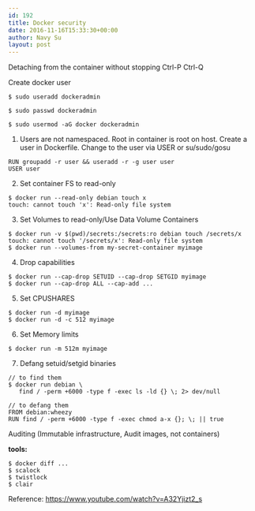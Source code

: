 ```yaml
---
id: 192
title: Docker security
date: 2016-11-16T15:33:30+00:00
author: Navy Su
layout: post
---
```

Detaching from the container without stopping Ctrl-P Ctrl-Q

Create docker user
~~~shell
$ sudo useradd dockeradmin

$ sudo passwd dockeradmin

$ sudo usermod -aG docker dockeradmin
~~~

1. Users are not namespaced. Root in container is root on host. Create a user in Dockerfile. Change to the user via USER or su/sudo/gosu
~~~shell
RUN groupadd -r user && useradd -r -g user user
USER user
~~~
2. Set container FS to read-only
~~~shell
$ docker run --read-only debian touch x
touch: cannot touch 'x': Read-only file system
~~~
3. Set Volumes to read-only/Use Data Volume Containers
~~~shell
$ docker run -v $(pwd)/secrets:/secrets:ro debian touch /secrets/x
touch: cannot touch '/secrets/x': Read-only file system
$ docker run --volumes-from my-secret-container myimage
~~~
4. Drop capabilities
~~~shell
$ docker run --cap-drop SETUID --cap-drop SETGID myimage
$ docker run --cap-drop ALL --cap-add ...
~~~
5. Set CPUSHARES
~~~shell
$ docker run -d myimage
$ docker run -d -c 512 myimage
~~~
6. Set Memory limits
~~~shell
$ docker run -m 512m myimage
~~~
7. Defang setuid/setgid binaries

~~~shell
// to find them
$ docker run debian \
   find / -perm +6000 -type f -exec ls -ld {} \; 2> dev/null

// to defang them
FROM debian:wheezy
RUN find / -perm +6000 -type f -exec chmod a-x {}; \; || true
~~~

Auditing (Immutable infrastructure, Audit images, not containers)
  
**tools:**
~~~shell
$ docker diff ...
$ scalock
$ twistlock
$ clair
~~~

Reference: <a href="https://www.youtube.com/watch?v=A32Yjizt2_s" target="_blank">https://www.youtube.com/watch?v=A32Yjizt2_s</a>
